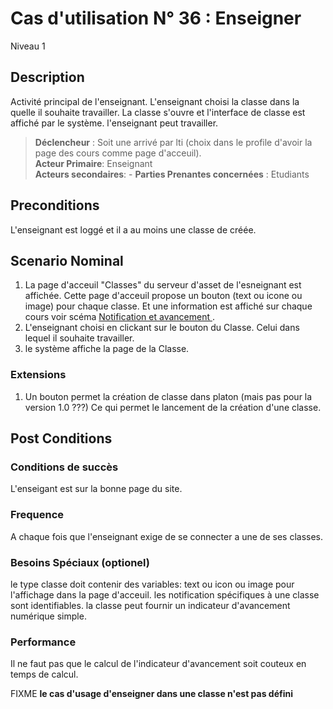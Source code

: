 
# Cas d'utilisation N° 36 :  Enseigner

Niveau 1

##	Description

Activité principal de l'enseignant. 
L'enseignant choisi la classe dans la quelle il souhaite travailler.
La classe s'ouvre et l'interface de classe est affiché par le système.
l'enseignant peut travailler.


> **Déclencheur** : Soit une arrivé par lti (choix dans le profile d'avoir la page des cours comme page d'acceuil).  
> **Acteur Primaire**: Enseignant   
> **Acteurs secondaires**: -
> **Parties Prenantes concernées** : Etudiants    
 
 
## Preconditions

L'enseignant est loggé et il a au moins une classe de créée. 

## Scenario Nominal



1.	La page d'acceuil "Classes" du serveur d'asset de l'esneignant est affichée.
Cette page d'acceuil propose un bouton (text ou icone ou image) pour chaque classe. Et une information est affiché sur chaque cours voir scéma [ Notification et avancement ](https://github.com/PremierLangage/plconception/blob/master/conception/casutilisation/enseignant/ihm/starting-teacher.pdf). 
2.	L'enseignant choisi en clickant sur le bouton du Classe. Celui dans lequel il souhaite travailler.
3.	le système affiche la page de la Classe.

###	Extensions
1. Un bouton permet la création de classe dans platon (mais pas pour la version 1.0 ???)
Ce qui permet le lancement de la création d'une classe. 

## Post Conditions
### Conditions de succès 
L'enseigant est sur la bonne page du site. 

### Frequence
A chaque fois que l'enseignant exige de se connecter a une de ses classes. 
### Besoins Spéciaux (optionel)

le type classe doit contenir des variables: text ou icon ou image pour l'affichage dans la page d'acceuil. 
les notification spécifiques à une classe sont identifiables. 
la classe peut fournir un indicateur d'avancement numérique simple. 

### Performance 
Il ne faut pas que le calcul de l'indicateur d'avancement soit couteux en temps de calcul.


FIXME **le cas d'usage d'enseigner dans une classe n'est pas défini**  


